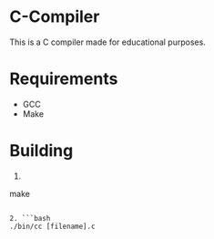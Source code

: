 # C-Compiler
This is a C compiler made for educational purposes.

# Requirements
 - GCC
 - Make

# Building

1. ```bash
make
```

2. ```bash
./bin/cc [filename].c
```
